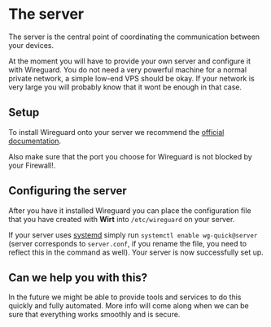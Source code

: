 # The server

The server is the central point of coordinating the communication between your devices.

At the moment you will have to provide your own server and configure it with Wireguard.
You do not need a very powerful machine for a normal private network, a simple low-end VPS should be okay.
If your network is very large you will probably know that it wont be enough in that case.

## Setup

To install Wireguard onto your server we recommend the [official documentation](https://www.wireguard.com/install/).

Also make sure that the port you choose for Wireguard is not blocked by your Firewall!.

## Configuring the server

After you have it installed Wireguard you can place the configuration file that you have created with **Wirt** into `/etc/wireguard` on your server.

If your server uses [systemd](https://systemd.io/) simply run `systemctl enable wg-quick@server` (server corresponds to `server.conf`, if you rename the file, you need to reflect this in the command as well). Your server is now successfully set up.

## Can we help you with this?

In the future we might be able to provide tools and services to do this quickly and fully automated.
More info will come along when we can be sure that everything works smoothly and is secure.
